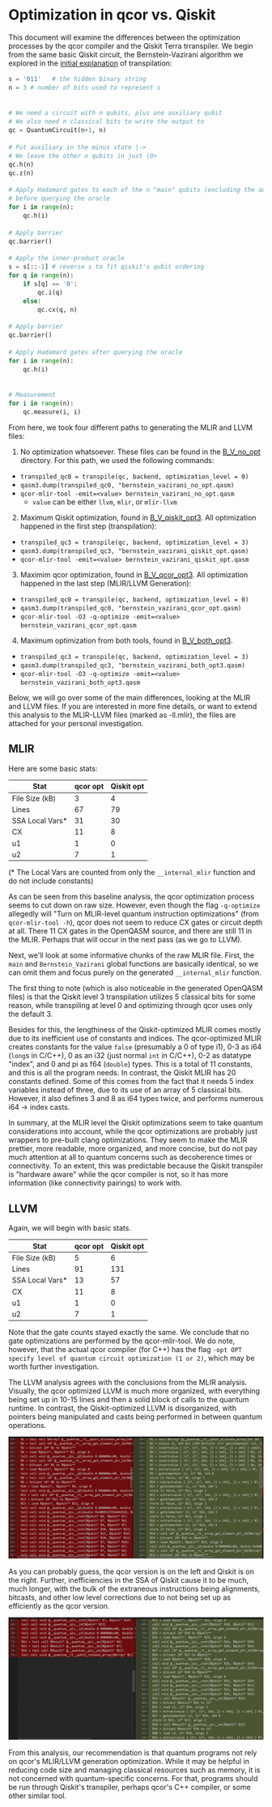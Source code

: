 # Optimization in qcor vs. Qiskit

This document will examine the differences between the optimization processes by the qcor compiler and the Qiskit Terra trranspiler. We begin from the same basic Qiskit circuit, the Bernstein-Vazirani algorithm we explored in the [initial explanation](../Transpilation_Process_Gate_Optimization.ipynb) of transpilation:

``` Python
s = '011'   # the hidden binary string
n = 3 # number of bits used to represent s


# We need a circuit with n qubits, plus one auxiliary qubit
# We also need n classical bits to write the output to
qc = QuantumCircuit(n+1, n)

# Put auxiliary in the minus state |->
# We leave the other n qubits in just |0>
qc.h(n)
qc.z(n)

# Apply Hadamard gates to each of the n "main" qubits (excluding the auxiliary)
# before querying the oracle
for i in range(n):
    qc.h(i)
    
# Apply barrier
qc.barrier()

# Apply the inner-product oracle
s = s[::-1] # reverse s to fit qiskit's qubit ordering
for q in range(n):
    if s[q] == '0':
        qc.i(q)
    else:
        qc.cx(q, n)
        
# Apply barrier
qc.barrier()

# Apply Hadamard gates after querying the oracle
for i in range(n):
    qc.h(i)


# Measurement
for i in range(n):
    qc.measure(i, i)
```

From here, we took four different paths to generating the MLIR and LLVM files:

1. No optimization whatsoever. These files can be found in the [B_V_no_opt](B_V_no_opt) directory. For this path, we used the following commands:

+ `transpiled_qc0 = transpile(qc, backend, optimization_level = 0)`
+ `qasm3.dump(transpiled_qc0, "bernstein_vazirani_no_opt.qasm)`
+ `qcor-mlir-tool -emit=<value> bernstein_vazirani_no_opt.qasm`
    + `value` can be either `llvm`, `mlir`, or `mlir-llvm`

2. Maximum Qiskit optimization, found in [B_V_qiskit_opt3](B_V_qiskit_opt3). All optimization happened in the first step (transpilation):

+ `transpiled_qc3 = transpile(qc, backend, optimization_level = 3)`
+ `qasm3.dump(transpiled_qc3, "bernstein_vazirani_qiskit_opt.qasm)`
+ `qcor-mlir-tool -emit=<value> bernstein_vazirani_qiskit_opt.qasm`

3. Maximim qcor optimization, found in [B_V_qcor_opt3](B_V_qcor_opt3). All optimization happened in the last step (MLIR/LLVM Generation):

+ `transpiled_qc0 = transpile(qc, backend, optimization_level = 0)`
+ `qasm3.dump(transpiled_qc0, "bernstein_vazirani_qcor_opt.qasm)`
+ `qcor-mlir-tool -O3 -q-optimize -emit=<value> bernstein_vazirani_qcor_opt.qasm`

4. Maximum optimization from both tools, found in [B_V_both_opt3](B_V_both_opt3).

+ `transpiled_qc3 = transpile(qc, backend, optimization_level = 3)`
+ `qasm3.dump(transpiled_qc3, "bernstein_vazirani_both_opt3.qasm)`
+ `qcor-mlir-tool -O3 -q-optimize -emit=<value> bernstein_vazirani_both_opt3.qasm`


Below, we will go over some of the main differences, looking at the MLIR and LLVM files. If you are interested in more fine details, or want to extend this analysis to the MLIR-LLVM files (marked as -ll.mlir), the files are attached for your personal investigation.

## MLIR

Here are some basic stats:

|   Stat     | qcor opt | Qiskit opt |
|----------------|----------|------------|
| File Size (kB) | 3        | 4          |
| Lines          | 67       |  79 |
| SSA Local Vars* | 31 | 30 |
| CX  | 11 | 8 |
| u1 | 1 | 0 |
| u2 | 7 | 1 |

(* The Local Vars are counted from only the `__internal_mlir` function and do not include constants)

As can be seen from this baseline analysis, the qcor optimization process seems to cut down on raw size. However, even though the flag `-q-optimize` allegedly will "Turn on MLIR-level quantum instruction optimizations" (from `qcor-mlir-tool -h`), qcor does not seem to reduce CX gates or circuit depth at all. There 11 CX gates in the OpenQASM source, and there are still 11 in the MLIR. Perhaps that will occur in the next pass (as we go to LLVM).

Next, we'll look at some informative chunks of the raw MLIR file. First, the `main` and `Bernstein_Vazirani` global functions are basically identical, so we can omit them and focus purely on the generated `__internal_mlir` function.

The first thing to note (which is also noticeable in the generated OpenQASM files) is that the Qiskit level 3 transpilation utilizes 5 classical bits for some reason, while transpiling at level 0 and optimizing through qcor uses only the default 3.

Besides for this, the lengthiness of the Qiskit-optimized MLIR comes mostly due to its inefficient use of constants and indices. The qcor-optimized MLIR creates constants for the value `false` (presumably a 0 of type i1), 0-3 as i64 (`long`s in C/C++), 0 as an i32 (just normal `int` in C/C++), 0-2 as datatype "index", and 0 and pi as f64 (`double`) types. This is a total of 11 constants, and this is all the program needs. In contrast, the Qiskit MLIR has 20 constants defined. Some of this comes from the fact that it needs 5 index variables instead of three, due to its use of an array of 5 classical bits. However, it also defines 3 and 8 as i64 types twice, and performs numerous i64 -> index casts.

In summary, at the MLIR level the Qiskit optimizations seem to take quantum considerations into account, while the qcor optimizations are probably just wrappers to pre-built clang optimizations. They seem to make the MLIR prettier, more readable, more organized, and more concise, but do not pay much attention at all to quantum concerns such as decoherence times or connectivity. To an extent, this was predictable because the Qiskit transpiler is "hardware aware" while the qcor compiler is not, so it has more information (like connectivity pairings) to work with.


## LLVM

Again, we will begin with basic stats.

|   Stat     | qcor opt | Qiskit opt |
|----------------|----------|------------|
| File Size (kB) | 5        | 6          |
| Lines          | 91       |  131 |
| SSA Local Vars* | 13 | 57 |
| CX  | 11 | 8 |
| u1 | 1 | 0 |
| u2 | 7 | 1 |

Note that the gate counts stayed exactly the same. We conclude that no gate optimizations are performed by the qcor-mlir-tool. We do note, however, that the actual qcor compiler (for C++) has the flag `-opt OPT              specify level of quantum circuit optimization (1 or 2)`, which may be worth further investigation.

The LLVM analysis agrees with the conclusions from the MLIR analysis. Visually, the qcor optimized LLVM is much more organized, with everything being set up in 10-15 lines and then a solid block of calls to the quantum runtime. In contrast, the Qiskit-optimized LLVM is disorganized, with pointers being manipulated and casts being performed in between quantum operations.

![llvm comp](llvm.png)

As you can probably guess, the qcor version is on the left and Qiskit is on the right. Further, inefficiencies in the SSA of Qiskit cause it to be much, much longer, with the bulk of the extraneous instructions being alignments, bitcasts, and other low level corrections due to not being set up as efficiently as the qcor version.

![Qiskit is long](llvm2.png)

From this analysis, our recommendation is that quantum programs not rely on qcor's MLIR/LLVM generation optimization. While it may be helpful in reducing code size and managing classical resources such as memory, it is not concerned with quantum-specific concerns. For that, programs should be run through Qiskit's transpiler, perhaps qcor's C++ compiler, or some other similar tool.
